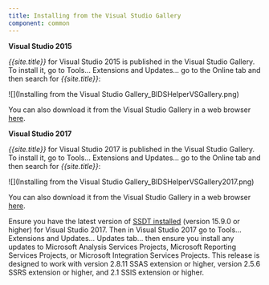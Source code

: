 ```yaml
---
title: Installing from the Visual Studio Gallery
component: common
---
```


**Visual Studio 2015**

*{{site.title}}* for Visual Studio 2015 is published in the Visual Studio Gallery. To install it, go to Tools... Extensions and Updates... go to the Online tab and then search for *{{site.title}}*:

![](Installing from the Visual Studio Gallery_BIDSHelperVSGallery.png)

You can also download it from the Visual Studio Gallery in a web browser [here](https://marketplace.visualstudio.com/items?itemName=BIDSHelper.BIDSHelperforVisualStudio2015).


**Visual Studio 2017**

*{{site.title}}* for Visual Studio 2017 is published in the Visual Studio Gallery. To install it, go to Tools... Extensions and Updates... go to the Online tab and then search for *{{site.title}}*:

![](Installing from the Visual Studio Gallery_BIDSHelperVSGallery2017.png)

You can also download it from the Visual Studio Gallery in a web browser [here](https://marketplace.visualstudio.com/items?itemName=BIDSHelper.BIDeveloperExtensionsVS2017).

Ensure you have the latest version of [SSDT installed](https://docs.microsoft.com/en-us/sql/ssdt/download-sql-server-data-tools-ssdt?view=sql-server-2017) (version 15.9.0 or higher) for Visual Studio 2017. Then in Visual Studio 2017 go to Tools... Extensions and Updates... Updates tab... then ensure you install any updates to Microsoft Analysis Services Projects, Microsoft Reporting Services Projects, or Microsoft Integration Services Projects. This release is designed to work with version 2.8.11 SSAS extension or higher, version 2.5.6 SSRS extension or higher, and 2.1 SSIS extension or higher.
